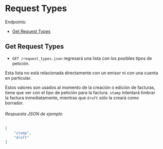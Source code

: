 
Request Types
=============

Endpoints:

- [Get Request Types](#get-request-types)


Get Request Types
-----------------

* `GET /request_types.json` regresará una lista con los posibles tipos de petición.

Esta lista no está relacionada directamente con un emisor ni con una cuenta en particular. 

Estos valores son usados al momento de la creación o edición de facturas, tiene que ver con el tipo de petición para la factura. `stamp` intentará timbrar la factura inmediatamente, mientras que `draft` sólo la creará como borrador.

###### Respuesta JSON de ejemplo
```json
[
    "stamp",
    "draft"
]
```